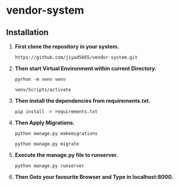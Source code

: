 # vendor-system

## Installation

1. **First clone the repository in your system.**

   `https://github.com/jiyad5665/vendor-system.git` 


2. **Then start Virtual Environment within current Directory.**

   `pyrhon -m venv venv`

   `venv/Scripts/activate`

3. **Then install the dependencies from requirements.txt.**

   `pip install -r requirements.txt`

4. **Then Apply Migrations.**

   `python manage.py makemigrations`

   `python manage.py migrate`

5. **Execute the manage.py file to runserver.**

   `python manage.py runserver`

6. **Then Goto your favourite Browser and Type in localhost:8000.**